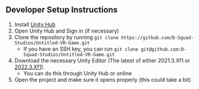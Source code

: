 ## Developer Setup Instructions

1. Install [Unity Hub](https://unity.com/download)
2. Open Unity Hub and Sign in (if necessary)
3. Clone the repository by running `git clone https://github.com/D-Squad-Studios/Untitled-VR-Game.git`
    * If you have an SSH key, you can run `git clone git@github.com:D-Squad-Studios/Untitled-VR-Game.git`
4. Download the necessary Unity Editor (The latest of either 2021.3.Xf1 or [2022.3.Xf1](https://unity.com/releases/editor/archive)).
    * You can do this through Unity Hub or online
5. Open the project and make sure it opens properly (this could take a bit)